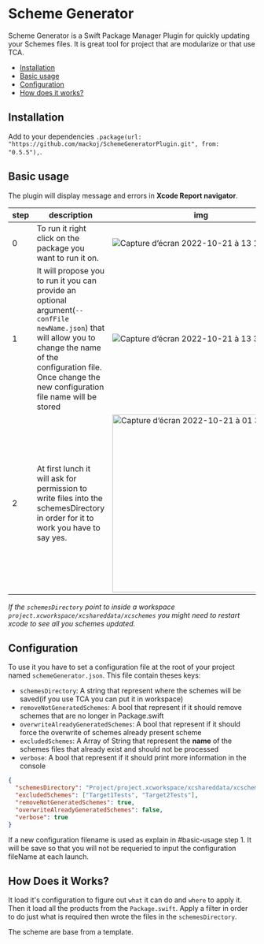 # Scheme Generator

Scheme Generator is a Swift Package Manager Plugin for quickly updating your Schemes files. It is great tool for project that are modularize or that use TCA.

* [Installation](#installation)
* [Basic usage](#basic-usage)
* [Configuration](#configuration)
* [How does it works?](#how-does-it-works)

## Installation

Add to your dependencies `.package(url: "https://github.com/mackoj/SchemeGeneratorPlugin.git", from: "0.5.5"),`.

## Basic usage

The plugin will display message and errors in **Xcode Report navigator**. 

| step | description | img |
| --- | --- | --- |
| 0 | To run it right click on the package you want to run it on. | ![Capture d’écran 2022-10-21 à 13 16 35](https://user-images.githubusercontent.com/661647/197189715-d810a52d-ce88-4371-9c9d-09d6d41fe883.png) |
| 1 | It will propose you to run it you can provide an optional argument(`--confFile newName.json`) that will allow you to change the name of the configuration file. Once change the new configuration file name will be stored | ![Capture d’écran 2022-10-21 à 13 38 29](https://user-images.githubusercontent.com/661647/197189807-327b51b5-5f5b-4162-a433-a4c3215e67ec.png) |
| 2 | At first lunch it will ask for permission to write files into the schemesDirectory in order for it to work you have to say yes. | <img width="361" alt="Capture d’écran 2022-10-21 à 01 35 07" src="https://user-images.githubusercontent.com/661647/200274173-e3e1e1f7-9d93-4a5e-ac4e-062e6cbc5200.png"> |

_If the `schemesDirectory` point to inside a workspace `project.xcworkspace/xcshareddata/xcschemes` you might need to restart xcode to see all you schemes updated._

## Configuration

To use it you have to set a configuration file at the root of your project named `schemeGenerator.json`.
This file contain theses keys:
- `schemesDirectory`: A string that represent where the schemes will be saved(if you use TCA you can put it in workspace)
- `removeNotGeneratedSchemes`: A bool that represent if it should remove schemes that are no longer in Package.swift
- `overwriteAlreadyGeneratedSchemes`: A bool that represent if it should force the overwrite of schemes already present scheme
- `excludedSchemes`: A Array of String that represent the **name** of the schemes files that already exist and should not be processed 
- `verbose`: A bool that represent if it should print more information in the console

```json
{
  "schemesDirectory": "Project/project.xcworkspace/xcshareddata/xcschemes",
  "excludedSchemes": ["Target1Tests", "Target2Tests"],
  "removeNotGeneratedSchemes": true,
  "overwriteAlreadyGeneratedSchemes": false,
  "verbose": true
}
```

If a new configuration filename is used as explain in #basic-usage step 1. It will be save so that you will not be requeried to input the configuration fileName at each launch. 

## How Does it Works?

It load it's configuration to figure out `what` it can do and `where` to apply it. Then it load all the products from the `Package.swift`. Apply a filter in order to do just what is required then wrote the files in the `schemesDirectory`.

The scheme are base from a template.
